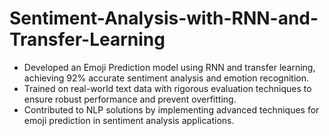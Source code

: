 # Sentiment-Analysis-with-RNN-and-Transfer-Learning

- Developed an Emoji Prediction model using RNN and transfer learning, achieving 92% accurate sentiment analysis and emotion recognition.
- Trained on real-world text data with rigorous evaluation techniques to ensure robust performance and prevent overfitting.
- Contributed to NLP solutions by implementing advanced techniques for emoji prediction in sentiment analysis applications.
